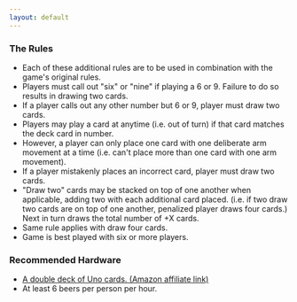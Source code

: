 ```yaml
---
layout: default
---
```

### The Rules
- Each of these additional rules are to be used in combination with the game's original rules.
- Players must call out "six" or "nine" if playing a 6 or 9. Failure to do so results in drawing two cards.
- If a player calls out any other number but 6 or 9, player must draw two cards.
- Players may play a card at anytime (i.e. out of turn) if that card matches the deck card in number.
- However, a player can only place one card with one deliberate arm movement at a time (i.e. can't place more than one card with one arm movement).
- If a player mistakenly places an incorrect card, player must draw two cards.
- "Draw two" cards may be stacked on top of one another when applicable, adding two with each additional card placed. (i.e. if two draw two cards are on top of one another, penalized player draws four cards.) Next in turn draws the total number of +X cards.
- Same rule applies with draw four cards.
- Game is best played with six or more players.

### Recommended Hardware
- [A double deck of Uno cards. (Amazon affiliate link)](https://amzn.to/39ZMYfo)
- At least 6 beers per person per hour.
